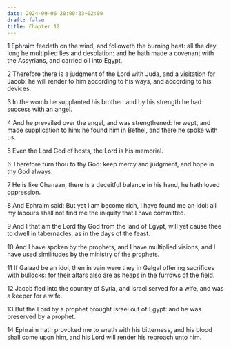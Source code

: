 ```yaml
---
date: 2024-09-06 20:00:33+02:00
draft: false
title: Chapter 12
---
```




1 Ephraim feedeth on the wind, and followeth the burning heat: all the day long he multiplied lies and desolation: and he hath made a covenant with the Assyrians, and carried oil into Egypt.

2 Therefore there is a judgment of the Lord with Juda, and a visitation for Jacob: he will render to him according to his ways, and according to his devices.

3 In the womb he supplanted his brother: and by his strength he had success with an angel.

4 And he prevailed over the angel, and was strengthened: he wept, and made supplication to him: he found him in Bethel, and there he spoke with us.

5 Even the Lord God of hosts, the Lord is his memorial.

6 Therefore turn thou to thy God: keep mercy and judgment, and hope in thy God always.

7 He is like Chanaan, there is a deceitful balance in his hand, he hath loved oppression.

8 And Ephraim said: But yet I am become rich, I have found me an idol: all my labours shall not find me the iniquity that I have committed.

9 And I that am the Lord thy God from the land of Egypt, will yet cause thee to dwell in tabernacles, as in the days of the feast.

10 And I have spoken by the prophets, and I have multiplied visions, and I have used similitudes by the ministry of the prophets.

11 If Galaad be an idol, then in vain were they in Galgal offering sacrifices with bullocks: for their altars also are as heaps in the furrows of the field.

12 Jacob fled into the country of Syria, and Israel served for a wife, and was a keeper for a wife.

13 But the Lord by a prophet brought Israel out of Egypt: and he was preserved by a prophet.

14 Ephraim hath provoked me to wrath with his bitterness, and his blood shall come upon him, and his Lord will render his reproach unto him.

